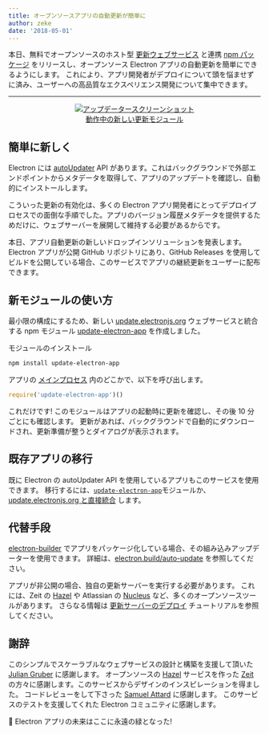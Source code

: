 ```yaml
---
title: オープンソースアプリの自動更新が簡単に
author: zeke
date: '2018-05-01'
---
```


本日、無料でオープンソースのホスト型 [更新ウェブサービス](https://github.com/electron/update.electronjs.org) と連携 [npm パッケージ](https://github.com/electron/update-electron-app) をリリースし、オープンソース Electron アプリの自動更新を簡単にできるようにします。 これにより、アプリ開発者がデプロイについて頭を悩ませずに済み、ユーザーへの高品質なエクスペリエンス開発について集中できます。

---

<figure>
  <a href="https://github.com/electron/update-electron-app" style="display: block; text-align: center;">
    <img class="screenshot" src="https://user-images.githubusercontent.com/2289/39480716-e9990910-4d1d-11e8-8901-9549c6ff6050.png" alt="アップデータースクリーンショット">
    <figcaption>動作中の新しい更新モジュール</figcaption>
  </a>
</figure>

## 簡単に新しく

Electron には [autoUpdater](https://electronjs.org/docs/tutorial/updates) API があります。これはバックグラウンドで外部エンドポイントからメタデータを取得して、アプリのアップデートを確認し、自動的にインストールします。

こういった更新の有効化は、多くの Electron アプリ開発者にとってデプロイプロセスでの面倒な手順でした。アプリのバージョン履歴メタデータを提供するためだけに、ウェブサーバーを展開して維持する必要があるからです。

本日、アプリ自動更新の新しいドロップインソリューションを発表します。 Electron アプリが公開 GitHub リポジトリにあり、GitHub Releases を使用してビルドを公開している場合、このサービスでアプリの継続更新をユーザーに配布できます。

## 新モジュールの使い方

最小限の構成にするため、新しい [update.electronjs.org](https://github.com/electron/update.electronjs.org) ウェブサービスと統合する npm モジュール [update-electron-app](https://github.com/electron/update-electron-app) を作成しました。

モジュールのインストール

```sh
npm install update-electron-app
```

アプリの [メインプロセス](https://electronjs.org/docs/glossary#main-process) 内のどこかで、以下を呼び出します。

```js
require('update-electron-app')()
```

これだけです! このモジュールはアプリの起動時に更新を確認し、その後 10 分ごとにも確認します。 更新があれば、バックグラウンドで自動的にダウンロードされ、更新準備が整うとダイアログが表示されます。

## 既存アプリの移行

既に Electron の autoUpdater API を使用しているアプリもこのサービスを使用できます。 移行するには、[`update-electron-app`](https://github.com/electron/update-electron-app)モジュールか、[update.electronjs.org と直接統合](https://github.com/electron/update.electronjs.org) します。

## 代替手段

[electron-builder](https://github.com/electron-userland/electron-builder) でアプリをパッケージ化している場合、その組み込みアップデーターを使用できます。 詳細は、[electron.build/auto-update](https://www.electron.build/auto-update) を参照してください。

アプリが非公開の場合、独自の更新サーバーを実行する必要があります。 これには、Zeit の [Hazel](https://github.com/zeit/hazel) や Atlassian の [Nucleus](https://github.com/atlassian/nucleus) など、多くのオープンソースツールがあります。 さらなる情報は [更新サーバーのデプロイ](https://electronjs.org/docs/tutorial/updates#deploying-an-update-server) チュートリアルを参照してください。

## 謝辞

このシンプルでスケーラブルなウェブサービスの設計と構築を支援して頂いた [Julian Gruber](http://juliangruber.com/) に感謝します。 オープンソースの [Hazel](https://github.com/zeit/hazel) サービスを作った [Zeit](https://zeit.co) の方々に感謝します。このサービスからデザインのインスピレーションを得ました。 コードレビューをして下さった [Samuel Attard](https://www.samuelattard.com/) に感謝します。 このサービスのテストを支援してくれた Electron コミュニティに感謝します。

🌲 Electron アプリの未来はここに永遠の緑となった!